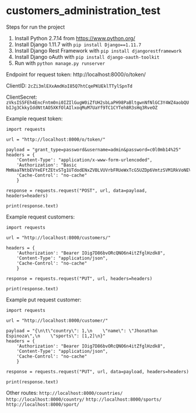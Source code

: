 # customers_administration_test

Steps for run the project

1. Install Python 2.7.14 from https://www.python.org/
2. Install Django 1.11.7 with ```pip install Django==1.11.7```
3. Install Django Rest Framework with ```pip install djangorestframework```
4. Install Django oAuth with ```pip install django-oauth-toolkit```
5. Run with ```python manage.py runserver```

Endpoint for request token: http://localhost:8000/o/token/

ClientID: ```2cZi3mlEXxAmdKoI85Q7htCqePKUEklTTylSpnTd```

ClientSecret: ```zVksIS5FEh4EncFntm0ni0IZIlGugW0iZfUH2sbLaPH98PaBltgwnNfNlGC3Y4WZ4aobQUbIJg3CkkyIddNttAO5XKfOlAIlxoqMuM7UaYf9TC1CYTeh8R3sHq3RveOZ```

Example request token:
```
import requests

url = "http://localhost:8000/o/token/"

payload = "grant_type=password&username=admin&password=c0l0mb14%25"
headers = {
    'Content-Type': "application/x-www-form-urlencoded",
    'Authorization': "Basic MmNaaTNtbEVYeEFtZEtvSTg1UTdodENxZVBLVUVrbFRUeWxTcG5UZDp6VmtzSVM1RkVoNEVuY0ZudG0wbmkwSVpJbEd1Z1cwaVpmVUgyc2JMYVBIOThQYUJsdGd3bk5mTmxHQzNZNFdaNGFvYlFVYklKZzNDa2t5SWRkTnR0QU81WEtmT2xBSWx4b3FNdU03VWFZZjlUQzFDWVRlaDhSM3NIcTNSdmVPWg==",
    'Cache-Control': "no-cache"
    }

response = requests.request("POST", url, data=payload, headers=headers)

print(response.text)
```

Example request customers:
```
import requests

url = "http://localhost:8000/customers/"

headers = {
    'Authorization': "Bearer IOig7D86bvORcQNO6n4itZfglHzdk8",
    'Content-Type': "application/json",
    'Cache-Control': "no-cache"
    }

response = requests.request("PUT", url, headers=headers)

print(response.text)
```

Example put request customer:
```
import requests

url = "http://localhost:8000/customer/"

payload = "{\n\t\"country\": 1,\n    \"name\": \"Jhonathan Espinoza\",\n    \"sports\": [1,2]\n}"
headers = {
    'Authorization': "Bearer IOig7D86bvORcQNO6n4itZfglHzdk8",
    'Content-Type': "application/json",
    'Cache-Control': "no-cache"
    }

response = requests.request("PUT", url, data=payload, headers=headers)

print(response.text)
```

Other routes:
```http://localhost:8000/countries/```
```http://localhost:8000/country/```
```http://localhost:8000/sports/```
```http://localhost:8000/sport/```